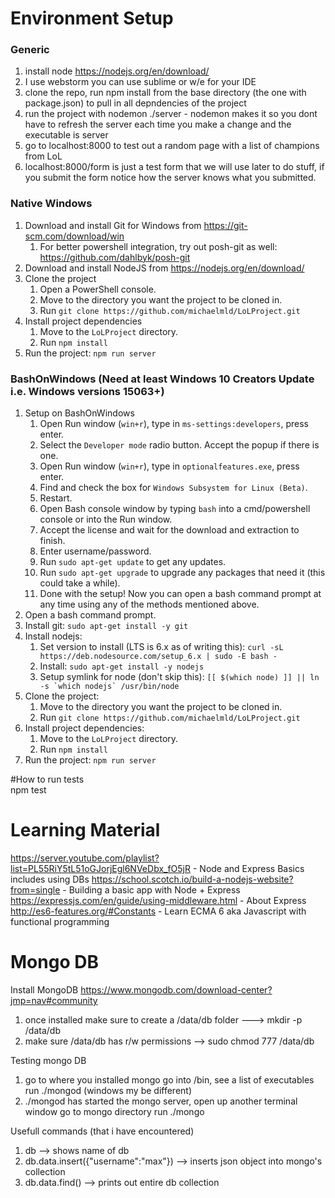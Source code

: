 # Environment Setup

### Generic
1) install node https://nodejs.org/en/download/  
2) I use webstorm you can use sublime or w/e for your IDE  
3) clone the repo, run npm install from the base directory (the one with package.json) to pull in all depndencies of the project  
4) run the project with nodemon ./server  - nodemon makes it so you dont have to refresh the server each time you make a change and the executable is server  
5) go to localhost:8000 to test out a random page with a list of champions from LoL  
6) localhost:8000/form is just a test form that we will use later to do stuff, if you submit the form notice how the server knows what you submitted.  

### Native Windows
1. Download and install Git for Windows from https://git-scm.com/download/win
    1. For better powershell integration, try out posh-git as well: https://github.com/dahlbyk/posh-git
1. Download and install NodeJS from https://nodejs.org/en/download/
1. Clone the project
    1. Open a PowerShell console.
    1. Move to the directory you want the project to be cloned in.
    1. Run `git clone https://github.com/michaelmld/LoLProject.git`
1. Install project dependencies
    1. Move to the `LoLProject` directory.
    1. Run `npm install`
1. Run the project: `npm run server`

### BashOnWindows (Need at least Windows 10 Creators Update i.e. Windows versions 15063+)
1. Setup on BashOnWindows
    1. Open Run window (`win+r`), type in `ms-settings:developers`, press enter.
    1. Select the `Developer mode` radio button. Accept the popup if there is one.
    1. Open Run window (`win+r`), type in `optionalfeatures.exe`, press enter.
    1. Find and check the box for `Windows Subsystem for Linux (Beta)`.
    1. Restart.
    1. Open Bash console window by typing `bash` into a cmd/powershell console or into the Run window.
    1. Accept the license and wait for the download and extraction to finish.
    1. Enter username/password.
    1. Run `sudo apt-get update` to get any updates.
    1. Run `sudo apt-get upgrade` to upgrade any packages that need it (this could take a while).
    1. Done with the setup! Now you can open a bash command prompt at any time using any of the methods mentioned above.
1. Open a bash command prompt.
1. Install git: `sudo apt-get install -y git`
1. Install nodejs:
    1. Set version to install (LTS is 6.x as of writing this): `curl -sL https://deb.nodesource.com/setup_6.x | sudo -E bash -`
    1. Install: `sudo apt-get install -y nodejs`
    1. Setup symlink for node (don't skip this): ``[[ $(which node) ]] || ln -s `which nodejs` /usr/bin/node``
1. Clone the project: 
    1. Move to the directory you want the project to be cloned in.
    1. Run `git clone https://github.com/michaelmld/LoLProject.git`
1. Install project dependencies:
    1. Move to the `LoLProject` directory.
    1. Run `npm install`
1. Run the project: `npm run server`

#How to run tests   
npm test   

# Learning Material
https://server.youtube.com/playlist?list=PL55RiY5tL51oGJorjEgl6NVeDbx_fO5jR  - Node and Express Basics includes using DBs
https://school.scotch.io/build-a-nodejs-website?from=single   - Building a basic app with Node + Express  
https://expressjs.com/en/guide/using-middleware.html   - About Express  
http://es6-features.org/#Constants  - Learn ECMA 6 aka Javascript with functional programming    


# Mongo DB

Install MongoDB
https://www.mongodb.com/download-center?jmp=nav#community  
1) once installed make sure to create a /data/db folder ---> mkdir -p /data/db  
2) make sure /data/db has r/w permissions -->  sudo chmod 777 /data/db  

Testing mongo DB  
1) go to where you installed mongo go into /bin, see a list of executables run ./mongod (windows my be different)  
2) ./mongod has started the mongo server, open up another terminal window go to mongo directory run ./mongo  

Usefull commands (that i have encountered)  
1) db --> shows name of db  
2) db.data.insert({"username":"max"})  --> inserts json object into mongo's collection  
3) db.data.find() --> prints out entire db collection   
